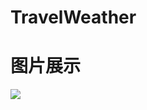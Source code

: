 # TravelWeather
图片展示
=======
![](https://github.com/yuedingoo/TravelWeather/tree/master/pic/select.jpg)
